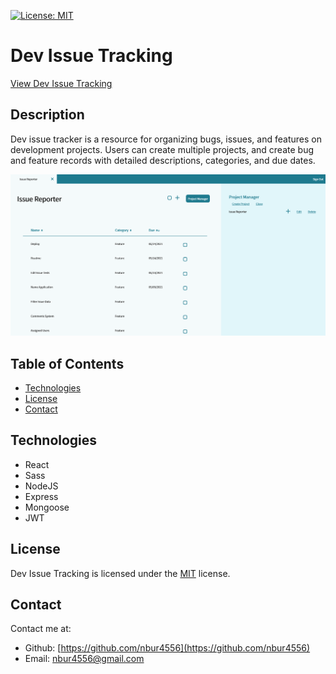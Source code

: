 [![License: MIT](https://img.shields.io/badge/License-MIT-yellow.svg)](https://opensource.org/licenses/MIT)

# Dev Issue Tracking

[View Dev Issue Tracking](https://dev-issue-tracker.onrender.com)

## Description

Dev issue tracker is a resource for organizing bugs, issues, and features on development projects. Users can create multiple projects, and create bug and feature records with detailed descriptions, categories, and due dates.

![Portfolio Homepage](./docs/dev-issue-tracking.png)

## Table of Contents

<!-- * [Installation](#Installation) -->
<!-- * [Usage](#Usage) -->

- [Technologies](#Technologies)
- [License](#License)
- [Contact](#Contact)

<!-- ## Installation -->

<!-- ## Usage -->

## Technologies

- React
- Sass
- NodeJS
- Express
- Mongoose
- JWT

## License

Dev Issue Tracking is licensed under the [MIT](https://opensource.org/licenses/MIT) license.

## Contact

Contact me at:

- Github: [https://github.com/nbur4556](https://github.com/nbur4556)
- Email: nbur4556@gmail.com
